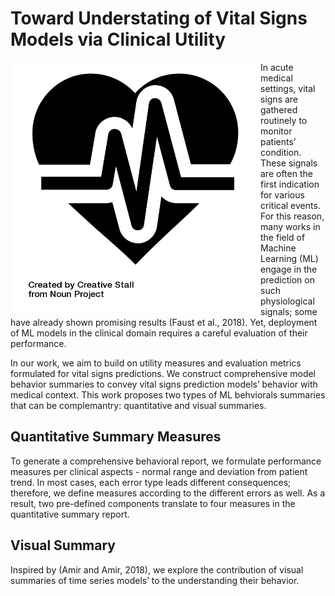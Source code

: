 # Toward Understating of Vital Signs Models via Clinical Utility

<img align="left" width="400" height="400" src="noun_Heart_177835.png">

In acute medical settings, vital signs are gathered routinely to monitor patients’ condition.
These signals are often the first indication for various critical events. For this reason, many
works in the field of Machine Learning (ML) engage in the prediction on such physiological
signals; some have already shown promising results (Faust et al., 2018). Yet, deployment of ML models in the clinical domain requires a careful evaluation of their performance.

In our work, we aim to build on utility measures and evaluation metrics formulated for vital signs predictions. We construct comprehensive model behavior summaries to convey vital signs prediction models’ behavior with medical context. This work proposes two types of ML behviorals summaries that can be complemantry: quantitative and visual summaries.

## Quantitative Summary Measures

To generate a comprehensive behavioral report, we formulate performance measures per clinical aspects - normal range and deviation from patient trend. In most cases, each error type leads different consequences; therefore, we define measures according to the different errors as well. As a result, two pre-defined components translate to four measures in the quantitative summary report.

## Visual Summary
Inspired by (Amir and Amir, 2018), we explore the contribution of visual summaries of time series models’ to the understanding their behavior.
